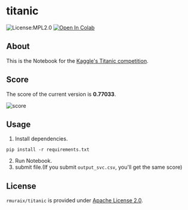 # titanic  
![License:MPL2.0](https://img.shields.io/github/license/rmuraix/titanic)
[![Open In Colab](https://colab.research.google.com/assets/colab-badge.svg)](https://colab.research.google.com/github/rmuraix/titanic/blob/main/titanic.ipynb)  
## About
This is the Notebook for the [Kaggle's Titanic competition](https://www.kaggle.com/c/titanic).  
## Score
The score of the current version is **0.77033**.  

![score](https://user-images.githubusercontent.com/35632215/181643773-52fa0150-e04a-4cd8-8e33-d7cc2d366740.png)
## Usage
1. Install dependencies.
```Shell
pip install -r requirements.txt
```
2. Run Notebook.
3. submit file.(If you submit `output_svc.csv`, you'll get the same score)
## License
`rmuraix/titanic` is provided under [Apache License 2.0](./LICENSE).